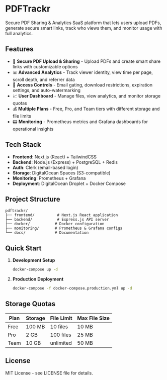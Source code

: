 # PDFTrackr

Secure PDF Sharing & Analytics SaaS platform that lets users upload PDFs, generate secure smart links, track who views them, and monitor usage with full analytics.

## Features

- 📄 **Secure PDF Upload & Sharing** - Upload PDFs and create smart share links with customizable options
- 📊 **Advanced Analytics** - Track viewer identity, view time per page, scroll depth, and referrer data
- 🔐 **Access Controls** - Email gating, download restrictions, expiration settings, and auto-watermarking
- 📈 **User Dashboard** - Manage files, view analytics, and monitor storage quotas
- 💰 **Multiple Plans** - Free, Pro, and Team tiers with different storage and file limits
- 📟 **Monitoring** - Prometheus metrics and Grafana dashboards for operational insights

## Tech Stack

- **Frontend**: Next.js (React) + TailwindCSS
- **Backend**: Node.js (Express) + PostgreSQL + Redis
- **Auth**: Clerk (email-based login)
- **Storage**: DigitalOcean Spaces (S3-compatible)
- **Monitoring**: Prometheus + Grafana
- **Deployment**: DigitalOcean Droplet + Docker Compose

## Project Structure

```
pdftrackr/
├── frontend/          # Next.js React application
├── backend/           # Express.js API server
├── docker/           # Docker configuration
├── monitoring/       # Prometheus & Grafana configs
└── docs/             # Documentation
```

## Quick Start

1. **Development Setup**
   ```bash
   docker-compose up -d
   ```

2. **Production Deployment**
   ```bash
   docker-compose -f docker-compose.production.yml up -d
   ```

## Storage Quotas

| Plan | Storage | File Limit | Max File Size |
|------|---------|------------|---------------|
| Free | 100 MB  | 10 files   | 10 MB         |
| Pro  | 2 GB    | 100 files  | 25 MB         |
| Team | 10 GB   | unlimited  | 50 MB         |

## License

MIT License - see LICENSE file for details.
